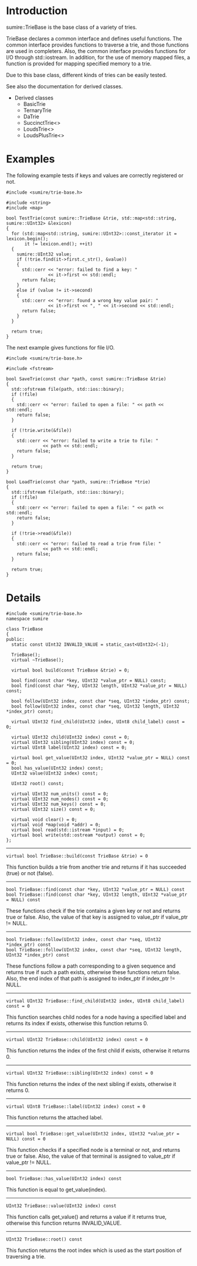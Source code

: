 # Introduction #

sumire::TrieBase is the base class of a variety of tries.

TrieBase declares a common interface and defines useful functions.
The common interface provides functions to traverse a trie,
and those functions are used in completers.
Also, the common interface provides functions for I/O through std::iostream.
In addition, for the use of memory mapped files, a function is provided
for mapping specified memory to a trie.

Due to this base class, different kinds of tries can be easily tested.

See also the documentation for derived classes.

  * Derived classes
    * BasicTrie
    * TernaryTrie
    * DaTrie
    * SuccinctTrie<>
    * LoudsTrie<>
    * LoudsPlusTrie<>

# Examples #

The following example tests if keys and values are correctly registered or not.

```
#include <sumire/trie-base.h>

#include <string>
#include <map>

bool TestTrie(const sumire::TrieBase &trie, std::map<std::string, sumire::UInt32> &lexicon)
{
  for (std::map<std::string, sumire::UInt32>::const_iterator it = lexicon.begin();
       it != lexicon.end(); ++it)
  {
    sumire::UInt32 value;
    if (!trie.find(it->first.c_str(), &value))
    {
      std::cerr << "error: failed to find a key: "
                << it->first << std::endl;
      return false;
    }
    else if (value != it->second)
    {
      std::cerr << "error: found a wrong key value pair: "
                << it->first << ", " << it->second << std::endl;
      return false;
    }
  }

  return true;
}
```

The next example gives functions for file I/O.

```
#include <sumire/trie-base.h>

#include <fstream>

bool SaveTrie(const char *path, const sumire::TrieBase &trie)
{
  std::ofstream file(path, std::ios::binary);
  if (!file)
  {
    std::cerr << "error: failed to open a file: " << path << std::endl;
    return false;
  }

  if (!trie.write(&file))
  {
    std::cerr << "error: failed to write a trie to file: "
              << path << std::endl;
    return false;
  }

  return true;
}

bool LoadTrie(const char *path, sumire::TrieBase *trie)
{
  std::ifstream file(path, std::ios::binary);
  if (!file)
  {
    std::cerr << "error: failed to open a file: " << path << std::endl;
    return false;
  }

  if (!trie->read(&file))
  {
    std::cerr << "error: failed to read a trie from file: "
              << path << std::endl;
    return false;
  }

  return true;
}
```

# Details #

```
#include <sumire/trie-base.h>
namespace sumire

class TrieBase
{
public:
  static const UInt32 INVALID_VALUE = static_cast<UInt32>(-1);

  TrieBase();
  virtual ~TrieBase();

  virtual bool build(const TrieBase &trie) = 0;

  bool find(const char *key, UInt32 *value_ptr = NULL) const;
  bool find(const char *key, UInt32 length, UInt32 *value_ptr = NULL) const;

  bool follow(UInt32 index, const char *seq, UInt32 *index_ptr) const;
  bool follow(UInt32 index, const char *seq, UInt32 length, UInt32 *index_ptr) const;

  virtual UInt32 find_child(UInt32 index, UInt8 child_label) const = 0;

  virtual UInt32 child(UInt32 index) const = 0;
  virtual UInt32 sibling(UInt32 index) const = 0;
  virtual UInt8 label(UInt32 index) const = 0;

  virtual bool get_value(UInt32 index, UInt32 *value_ptr = NULL) const = 0;
  bool has_value(UInt32 index) const;
  UInt32 value(UInt32 index) const;

  UInt32 root() const;

  virtual UInt32 num_units() const = 0;
  virtual UInt32 num_nodes() const = 0;
  virtual UInt32 num_keys() const = 0;
  virtual UInt32 size() const = 0;

  virtual void clear() = 0;
  virtual void *map(void *addr) = 0;
  virtual bool read(std::istream *input) = 0;
  virtual bool write(std::ostream *output) const = 0;
};
```


---


```
virtual bool TrieBase::build(const TrieBase &trie) = 0
```

This function builds a trie from another trie and returns
if it has succeeded (true) or not (false).


---


```
bool TrieBase::find(const char *key, UInt32 *value_ptr = NULL) const
bool TrieBase::find(const char *key, UInt32 length, UInt32 *value_ptr = NULL) const
```

These functions check if the trie contains a given key or not
and returns true or false.
Also, the value of that key is assigned to value\_ptr if value\_ptr != NULL.


---


```
bool TrieBase::follow(UInt32 index, const char *seq, UInt32 *index_ptr) const
bool TrieBase::follow(UInt32 index, const char *seq, UInt32 length, UInt32 *index_ptr) const
```

These functions follow a path corresponding to a given sequence and returns
true if such a path exists, otherwise these functions return false.
Also, the end index of that path is assigned to index\_ptr if index\_ptr != NULL.


---


```
virtual UInt32 TrieBase::find_child(UInt32 index, UInt8 child_label) const = 0
```

This function searches child nodes for a node having a specified label
and returns its index if exists, otherwise this function returns 0.


---


```
virtual UInt32 TrieBase::child(UInt32 index) const = 0
```

This function returns the index of the first child if exists,
otherwise it returns 0.


---


```
virtual UInt32 TrieBase::sibling(UInt32 index) const = 0
```

This function returns the index of the next sibling if exists,
otherwise it returns 0.


---


```
virtual UInt8 TrieBase::label(UInt32 index) const = 0
```

This function returns the attached label.


---


```
virtual bool TrieBase::get_value(UInt32 index, UInt32 *value_ptr = NULL) const = 0
```

This function checks if a specified node is a terminal or not,
and returns true or false.
Also, the value of that terminal is assigned to value\_ptr if value\_ptr != NULL.


---


```
bool TrieBase::has_value(UInt32 index) const
```

This function is equal to get\_value(index).


---


```
UInt32 TrieBase::value(UInt32 index) const
```

This function calls get\_value() and returns a value if it returns true,
otherwise this function returns INVALID\_VALUE.


---


```
UInt32 TrieBase::root() const
```

This function returns the root index which is used as the start position
of traversing a trie.